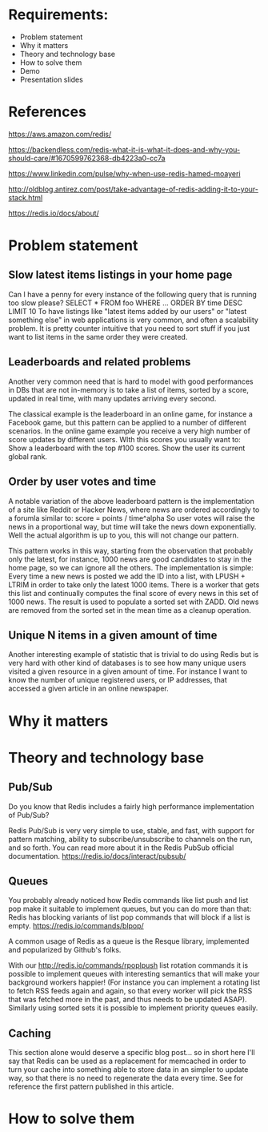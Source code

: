 # Requirements:
 - Problem statement
 - Why it matters
 - Theory and technology base
 - How to solve them
 - Demo
 - Presentation slides

# References
https://aws.amazon.com/redis/

https://backendless.com/redis-what-it-is-what-it-does-and-why-you-should-care/#1670599762368-db4223a0-cc7a

https://www.linkedin.com/pulse/why-when-use-redis-hamed-moayeri

http://oldblog.antirez.com/post/take-advantage-of-redis-adding-it-to-your-stack.html

https://redis.io/docs/about/

# Problem statement

## Slow latest items listings in your home page
Can I have a penny for every instance of the following query that is running too slow please?
SELECT * FROM foo WHERE ... ORDER BY time DESC LIMIT 10
To have listings like "latest items added by our users" or "latest something else" in web applications is very common, and often a scalability problem. It is pretty counter intuitive that you need to sort stuff if you just want to list items in the same order they were created.

## Leaderboards and related problems
Another very common need that is hard to model with good performances in DBs that are not in-memory is to take a list of items, sorted by a score, updated in real time, with many updates arriving every second.

The classical example is the leaderboard in an online game, for instance a Facebook game, but this pattern can be applied to a number of different scenarios. In the online game example you receive a very high number of score updates by different users. WIth this scores you usually want to:
Show a leaderboard with the top #100 scores.
Show the user its current global rank.

## Order by user votes and time
A notable variation of the above leaderboard pattern is the implementation of a site like Reddit or Hacker News, where news are ordered accordingly to a forumla similar to:
score = points / time^alpha
So user votes will raise the news in a proportional way, but time will take the news down exponentially. Well the actual algorithm is up to you, this will not change our pattern.

This pattern works in this way, starting from the observation that probably only the latest, for instance, 1000 news are good candidates to stay in the home page, so we can ignore all the others. The implementation is simple:
Every time a new news is posted we add the ID into a list, with LPUSH + LTRIM in order to take only the latest 1000 items.
There is a worker that gets this list and continually computes the final score of every news in this set of 1000 news. The result is used to populate a sorted set with ZADD. Old news are removed from the sorted set in the mean time as a cleanup operation.

## Unique N items in a given amount of time
Another interesting example of statistic that is trivial to do using Redis but is very hard with other kind of databases is to see how many unique users visited a given resource in a given amount of time. For instance I want to know the number of unique registered users, or IP addresses, that accessed a given article in an online newspaper.

# Why it matters
# Theory and technology base

## Pub/Sub
Do you know that Redis includes a fairly high performance implementation of Pub/Sub?

Redis Pub/Sub is very very simple to use, stable, and fast, with support for pattern matching, ability to subscribe/unsubscribe to channels on the run, and so forth. You can read more about it in the Redis PubSub official documentation. https://redis.io/docs/interact/pubsub/

## Queues
You probably already noticed how Redis commands like list push and list pop make it suitable to implement queues, but you can do more than that: Redis has blocking variants of list pop commands that will block if a list is empty. https://redis.io/commands/blpop/

A common usage of Redis as a queue is the Resque library, implemented and popularized by Github's folks.

With our http://redis.io/commands/rpoplpush list rotation commands it is possible to implement queues with interesting semantics that will make your background workers happier! (For instance you can implement a rotating list to fetch RSS feeds again and again, so that every worker will pick the RSS that was fetched more in the past, and thus needs to be updated ASAP). Similarly using sorted sets it is possible to implement priority queues easily.

## Caching
This section alone would deserve a specific blog post... so in short here I'll say that Redis can be used as a replacement for memcached in order to turn your cache into something able to store data in an simpler to update way, so that there is no need to regenerate the data every time. See for reference the first pattern published in this article.

# How to solve them
